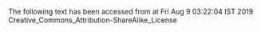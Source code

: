 The following text has been accessed from at Fri Aug 9 03:22:04 IST 2019
Creative_Commons_Attribution-ShareAlike_License
